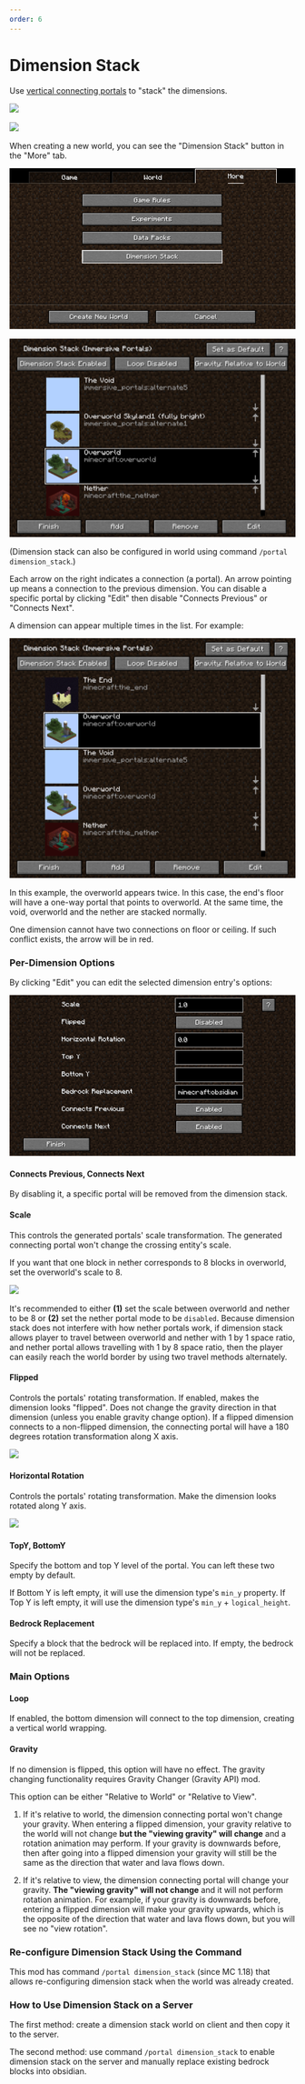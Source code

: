 ```yaml
---
order: 6
---
```




# Dimension Stack

Use [vertical connecting portals](./Portals#vertical-dimension-connecting-portal) to "stack" the dimensions.



![](https://i.loli.net/2021/11/20/aui8vcNer9hAmgJ.png)

![](https://i.loli.net/2021/11/20/r7sUyN6Azm4qiaF.png)



When creating a new world, you can see the "Dimension Stack" button in the "More" tab.

![](./dim_stack_button_1_19_4.png)

![2023-04-21_22.03.42](./dim_stack_gui2.png)

(Dimension stack can also be configured in world using command `/portal dimension_stack`.)

Each arrow on the right indicates a connection (a portal). An arrow pointing up means a connection to the previous dimension. You can disable a specific portal by clicking "Edit" then disable "Connects Previous" or "Connects Next".

A dimension can appear multiple times in the list. For example:

![2023-04-21_22.11.27](./dim_stack_multiple.png)

In this example, the overworld appears twice. In this case, the end's floor will have a one-way portal that points to overworld. At the same time, the void, overworld and the nether are stacked normally.

One dimension cannot have two connections on floor or ceiling. If such conflict exists, the arrow will be in red.

### Per-Dimension Options

By clicking "Edit" you can edit the selected dimension entry's options:

![2023-03-28_21.35.27](./dim_stack_edit.png)



#### Connects Previous, Connects Next

By disabling it, a specific portal will be removed from the dimension stack.

#### Scale

This controls the generated portals' scale transformation. The generated connecting portal won't change the crossing entity's scale.

If you want that one block in nether corresponds to 8 blocks in overworld, set the overworld's scale to 8.

![](https://i.loli.net/2021/11/20/ywnkEq6F4pQS7Ha.png)

It's recommended to either **(1)** set the scale between overworld and nether to be 8 or **(2)** set the nether portal mode to be `disabled`. Because dimension stack does not interfere with how nether portals work, if dimension stack allows player to travel between overworld and nether with 1 by 1 space ratio, and nether portal allows travelling with 1 by 8 space ratio, then the player can easily reach the world border by using two travel methods alternately.

#### Flipped

Controls the portals' rotating transformation. If enabled, makes the dimension looks "flipped". Does not change the gravity direction in that dimension (unless you enable gravity change option). If a flipped dimension connects to a non-flipped dimension, the connecting portal will have a 180 degrees rotation transformation along X axis.

![](https://i.loli.net/2021/11/20/pXxmBnrQd2CbVIE.png)

#### Horizontal Rotation

Controls the portals' rotating transformation. Make the dimension looks rotated along Y axis.

![](https://i.loli.net/2021/11/20/Fnv4GOCW8A3wiJM.png)

#### TopY, BottomY

Specify the bottom and top Y level of the portal. You can left these two empty by default.

If Bottom Y is left empty, it will use the dimension type's `min_y` property. If Top Y is left empty, it will use the dimension type's `min_y` + `logical_height`.

#### Bedrock Replacement

Specify a block that the bedrock will be replaced into. If empty, the bedrock will not be replaced.



### Main Options

#### Loop

If enabled, the bottom dimension will connect to the top dimension, creating a vertical world wrapping.

#### Gravity

If no dimension is flipped, this option will have no effect. The gravity changing functionality requires Gravity Changer (Gravity API) mod.

This option can be either "Relative to World" or "Relative to View".

1. If it's relative to world, the dimension connecting portal won't change your gravity. When entering a flipped dimension, your gravity relative to the world will not change **but the "viewing gravity" will change** and a rotation animation may perform. If your gravity is downwards before, then after going into a flipped dimension your gravity will still be the same as the direction that water and lava flows down.

2. If it's relative to view, the dimension connecting portal will change your gravity. **The "viewing gravity" will not change** and it will not perform rotation animation. For example, if your gravity is downwards before, entering a flipped dimension will make your gravity upwards, which is the opposite of the direction that water and lava flows down, but you will see no "view rotation".



### Re-configure Dimension Stack Using the Command

This mod has command `/portal dimension_stack` (since MC 1.18) that allows re-configuring dimension stack when the world was already created.

### How to Use Dimension Stack on a Server

The first method: create a dimension stack world on client and then copy it to the server.

The second method: use command `/portal dimension_stack` to enable dimension stack on the server and manually replace existing bedrock blocks into obsidian.




